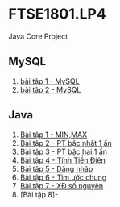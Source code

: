 # FTSE1801.LP4
Java Core Project
## MySQL
1. [bài tập 1 - MySQL](https://github.com/FASTTRACKSE/FTSE1801.LP4/blob/master/HieuHT/MySQL/b%C3%A0i%20t%E1%BA%ADp%20v%E1%BB%81%20nh%C3%A0.txt)
2. [bài tập 2 - MySQL](https://github.com/FASTTRACKSE/FTSE1801.LP4/blob/master/HieuHT/MySQL/ftse1801004_css.sql)
## Java
1. [Bài tập 1 - MIN,MAX](https://github.com/FASTTRACKSE/FTSE1801.LP4/blob/master/HieuHT/Java/Java_d1/src/baivd/ass2.java)
2. [Bài tập 2 - PT bậc nhất 1 ẩn](https://github.com/FASTTRACKSE/FTSE1801.LP4/blob/master/HieuHT/Java/Java_d1/src/baivd/vd1.java)
3. [Bài tập 3 - PT bậc hai 1 ẩn](https://github.com/FASTTRACKSE/FTSE1801.LP4/blob/master/HieuHT/Java/Java_d1/src/baivd/vd2_ptbac2.java)
4. [Bài tập 4 - Tính Tiền Điện](https://github.com/FASTTRACKSE/FTSE1801.LP4/blob/master/HieuHT/Java/Java_d2/src/Baitaplab/lab_tinhtiendien.java)
5. [Bài tập 5 - Dăng nhập](https://github.com/FASTTRACKSE/FTSE1801.LP4/blob/master/HieuHT/Java/Java_d2/src/Baitaplab/vd_dangnhap.java)
6. [Bài tập 6 - Tìm ước chung](https://github.com/FASTTRACKSE/FTSE1801.LP4/blob/master/HieuHT/Java/Java_d2/src/Baitaplab/vd_timUOC.java)
7. [Bài tập 7 - XĐ số nguyên](https://github.com/FASTTRACKSE/FTSE1801.LP4/blob/master/HieuHT/Java/Java_d2/src/Baitaplab/xdsonguyen.java)
8. [Bài tập 8]- 
